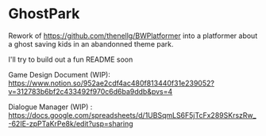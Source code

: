 # GhostPark
Rework of https://github.com/thenellg/BWPlatformer into a platformer about a ghost saving kids in an abandonned theme park.

I'll try to build out a fun README soon


Game Design Document (WIP):
https://www.notion.so/952ae2cdf4ac480f813440f31e239052?v=312783b6bf2c433492f970c6d6ba9ddb&pvs=4

Dialogue Manager (WIP) :
https://docs.google.com/spreadsheets/d/1UBSqmLS6F5jTcFx289SKrszRw_-62IE-zpPTaKrPe8k/edit?usp=sharing
